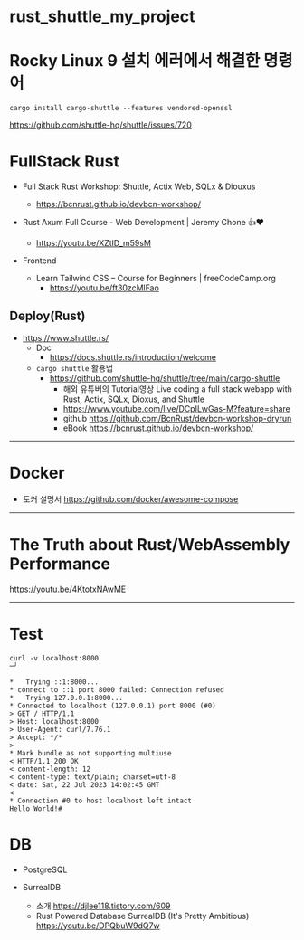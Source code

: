 # rust_shuttle_my_project


# Rocky Linux 9 설치 에러에서 해결한 명령어

```
cargo install cargo-shuttle --features vendored-openssl
```

https://github.com/shuttle-hq/shuttle/issues/720




# FullStack Rust

- Full Stack Rust Workshop: Shuttle, Actix Web, SQLx & Diouxus
  - https://bcnrust.github.io/devbcn-workshop/
 
- Rust Axum Full Course - Web Development | Jeremy Chone 👍❤️
  - https://youtu.be/XZtlD_m59sM

- Frontend

  - Learn Tailwind CSS – Course for Beginners | freeCodeCamp.org
    - https://youtu.be/ft30zcMlFao

## Deploy(Rust)

- https://www.shuttle.rs/
  - Doc
    - https://docs.shuttle.rs/introduction/welcome
  - ```cargo shuttle``` 활용법
    - https://github.com/shuttle-hq/shuttle/tree/main/cargo-shuttle
      - 해외 유튜버의 Tutorial영상 Live coding a full stack webapp with Rust, Actix, SQLx, Dioxus, and Shuttle
      - https://www.youtube.com/live/DCpILwGas-M?feature=share
      - github https://github.com/BcnRust/devbcn-workshop-dryrun
      - eBook https://bcnrust.github.io/devbcn-workshop/

<hr>

# Docker

- 도커 설명서 https://github.com/docker/awesome-compose

<hr>


# The Truth about Rust/WebAssembly Performance

https://youtu.be/4KtotxNAwME

<hr>

# Test

```
curl -v localhost:8000                                                                                                       ─╯

*   Trying ::1:8000...
* connect to ::1 port 8000 failed: Connection refused
*   Trying 127.0.0.1:8000...
* Connected to localhost (127.0.0.1) port 8000 (#0)
> GET / HTTP/1.1
> Host: localhost:8000
> User-Agent: curl/7.76.1
> Accept: */*
>
* Mark bundle as not supporting multiuse
< HTTP/1.1 200 OK
< content-length: 12
< content-type: text/plain; charset=utf-8
< date: Sat, 22 Jul 2023 14:02:45 GMT
<
* Connection #0 to host localhost left intact
Hello World!#
```

# DB
- PostgreSQL

- SurrealDB
  - 소개 https://djlee118.tistory.com/609
  - Rust Powered Database SurrealDB (It's Pretty Ambitious) https://youtu.be/DPQbuW9dQ7w
